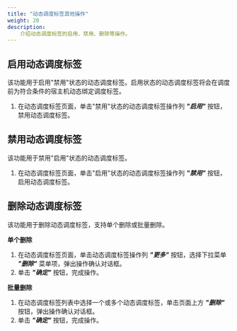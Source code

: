 ```yaml
---
title: "动态调度标签其他操作"
weight: 20
description: 
    介绍动态调度标签的启用、禁用、删除等操作。
---
```


## 启用动态调度标签

该功能用于启用"禁用"状态的动态调度标签。启用状态的动态调度标签将会在调度前为符合条件的宿主机动态绑定调度标签。

1. 在动态调度标签页面，单击"禁用"状态的动态调度标签操作列 **_"启用"_** 按钮，禁用动态调度标签。

## 禁用动态调度标签

该功能用于禁用"启用"状态的动态调度标签。

1. 在动态调度标签页面，单击"启用"状态的动态调度标签操作列 **_"禁用"_** 按钮，启用动态调度标签。

## 删除动态调度标签

该功能用于删除动态调度标签，支持单个删除或批量删除。

**单个删除**

1. 在动态调度标签页面，单击动态调度标签操作列 **_"更多"_** 按钮，选择下拉菜单 **_"删除"_** 菜单项，弹出操作确认对话框。
2. 单击 **_"确定"_** 按钮，完成操作。

**批量删除**

1. 在动态调度标签列表中选择一个或多个动态调度标签，单击页面上方 **_"删除"_** 按钮，弹出操作确认对话框。
2. 单击 **_"确定"_** 按钮，完成操作。


